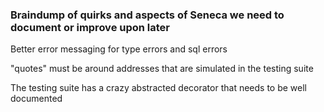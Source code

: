 ### Braindump of quirks and aspects of Seneca we need to document or improve upon later

Better error messaging for type errors and sql errors

"quotes" must be around addresses that are simulated in the testing suite

The testing suite has a crazy abstracted decorator that needs to be well documented
